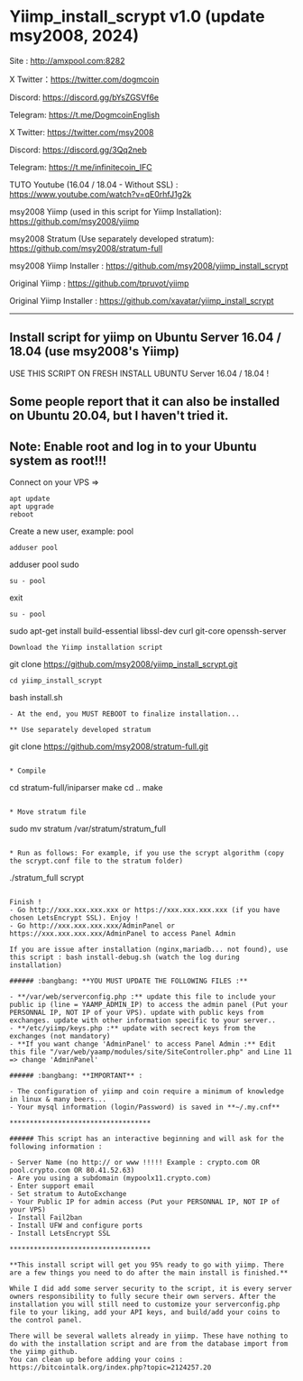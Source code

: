 # Yiimp_install_scrypt v1.0 (update msy2008, 2024)

Site : http://amxpool.com:8282

X Twitter：https://twitter.com/dogmcoin

Discord: https://discord.gg/bYsZGSVf6e

Telegram: https://t.me/DogmcoinEnglish

X Twitter: https://twitter.com/msy2008

Discord: https://discord.gg/3Qq2neb

Telegram: https://t.me/infinitecoin_IFC

TUTO Youtube (16.04 / 18.04 - Without SSL) : https://www.youtube.com/watch?v=qE0rhfJ1g2k

msy2008 Yiimp (used in this script for Yiimp Installation): https://github.com/msy2008/yiimp

msy2008 Stratum (Use separately developed stratum): https://github.com/msy2008/stratum-full

msy2008 Yiimp Installer : https://github.com/msy2008/yiimp_install_scrypt

Original Yiimp : https://github.com/tpruvot/yiimp

Original Yiimp Installer : https://github.com/xavatar/yiimp_install_scrypt


***********************************

## Install script for yiimp on Ubuntu Server 16.04 / 18.04 (use msy2008's Yiimp)

USE THIS SCRIPT ON FRESH INSTALL UBUNTU Server 16.04 / 18.04 !

## Some people report that it can also be installed on Ubuntu 20.04, but I haven't tried it.
## Note: Enable root and log in to your Ubuntu system as root!!!

Connect on your VPS =>
```
apt update
apt upgrade
reboot
```
Create a new user, example: pool
```
adduser pool
``` 
adduser pool sudo
```
su - pool
```
exit
```
su - pool
```
sudo apt-get install build-essential libssl-dev curl git-core openssh-server
```
Download the Yiimp installation script
```
git clone https://github.com/msy2008/yiimp_install_scrypt.git
```
cd yiimp_install_scrypt
```
bash install.sh
```
- At the end, you MUST REBOOT to finalize installation...

** Use separately developed stratum
```
git clone https://github.com/msy2008/stratum-full.git
```

* Compile
```
cd stratum-full/iniparser
make
cd ..
make
```

* Move stratum file 
```
sudo mv stratum /var/stratum/stratum_full
```

* Run as follows: For example, if you use the scrypt algorithm (copy the scrypt.conf file to the stratum folder)
```
./stratum_full scrypt
```

Finish !
- Go http://xxx.xxx.xxx.xxx or https://xxx.xxx.xxx.xxx (if you have chosen LetsEncrypt SSL). Enjoy !
- Go http://xxx.xxx.xxx.xxx/AdminPanel or https://xxx.xxx.xxx.xxx/AdminPanel to access Panel Admin

If you are issue after installation (nginx,mariadb... not found), use this script : bash install-debug.sh (watch the log during installation)

###### :bangbang: **YOU MUST UPDATE THE FOLLOWING FILES :**

- **/var/web/serverconfig.php :** update this file to include your public ip (line = YAAMP_ADMIN_IP) to access the admin panel (Put your PERSONNAL IP, NOT IP of your VPS). update with public keys from exchanges. update with other information specific to your server..
- **/etc/yiimp/keys.php :** update with secrect keys from the exchanges (not mandatory)
- **If you want change 'AdminPanel' to access Panel Admin :** Edit this file "/var/web/yaamp/modules/site/SiteController.php" and Line 11 => change 'AdminPanel'

###### :bangbang: **IMPORTANT** :

- The configuration of yiimp and coin require a minimum of knowledge in linux & many beers...
- Your mysql information (login/Password) is saved in **~/.my.cnf**

***********************************

###### This script has an interactive beginning and will ask for the following information :

- Server Name (no http:// or www !!!!! Example : crypto.com OR pool.crypto.com OR 80.41.52.63)
- Are you using a subdomain (mypoolx11.crypto.com)
- Enter support email
- Set stratum to AutoExchange
- Your Public IP for admin access (Put your PERSONNAL IP, NOT IP of your VPS)
- Install Fail2ban
- Install UFW and configure ports
- Install LetsEncrypt SSL

***********************************

**This install script will get you 95% ready to go with yiimp. There are a few things you need to do after the main install is finished.**

While I did add some server security to the script, it is every server owners responsibility to fully secure their own servers. After the installation you will still need to customize your serverconfig.php file to your liking, add your API keys, and build/add your coins to the control panel. 

There will be several wallets already in yiimp. These have nothing to do with the installation script and are from the database import from the yiimp github. 
You can clean up before adding your coins : https://bitcointalk.org/index.php?topic=2124257.20
